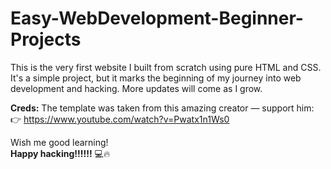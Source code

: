 # Easy-WebDevelopment-Beginner-Projects

This is the very first website I built from scratch using pure HTML and CSS. It's a simple project, but it marks the beginning of my journey into web development and hacking. More updates will come as I grow.

**Creds:** The template was taken from this amazing creator — support him:  
👉 https://www.youtube.com/watch?v=Pwatx1n1Ws0

Wish me good learning!  
**Happy hacking!!!!!!** 💻🔥
